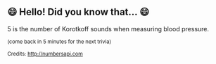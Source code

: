 ## 😄 Hello! Did you know that... 😄
5 is the number of Korotkoff sounds when measuring blood pressure.

<sup>(come back in 5 minutes for the next trivia)</sup>


<sup>Credits: http://numbersapi.com</sup>
